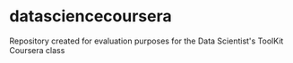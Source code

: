 # datasciencecoursera
Repository created for evaluation purposes for the Data Scientist's ToolKit Coursera class
